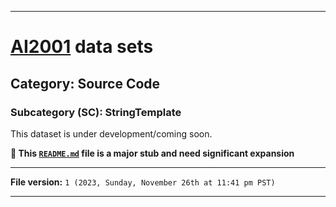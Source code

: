 
***

# [AI2001](https://github.com/seanpm2001/AI2001/) data sets

## Category: Source Code

### Subcategory (SC): StringTemplate

This dataset is under development/coming soon.

**🌱️ This [`README.md`](/README.md) file is a major stub and need significant expansion**

***

**File version:** `1 (2023, Sunday, November 26th at 11:41 pm PST)`

***
